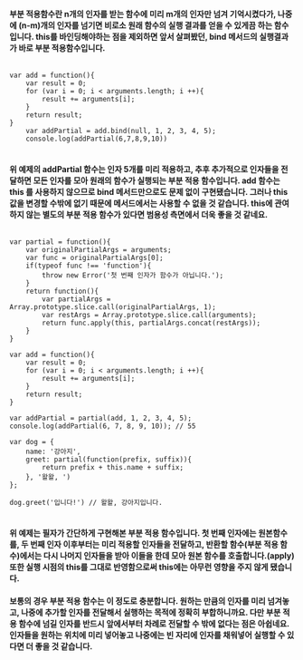 #### 부분 적용함수란 n개의 인자를 받는 함수에 미리 m개의 인자만 넘겨 기억시켰다가, 나중에 (n-m)개의 인자를 넘기면 비로소 원래 함수의 실행 결과를 얻을 수 있게끔 하는 함수입니다. this를 바인딩해야하는 점을 제외하면 앞서 살펴봤던, bind 메서드의 실행결과가 바로 부분 적용함수입니다. 

<pre>
<code>
var add = function(){
    var result = 0;
    for (var i = 0; i < arguments.length; i ++){
        result += arguments[i];
    }
    return result;
}
    var addPartial = add.bind(null, 1, 2, 3, 4, 5);
    console.log(addPartial(6,7,8,9,10))
</code>
</pre>

#### 위 예제의 addPartial 함수는 인자 5개를 미리 적용하고, 추후 추가적으로 인자들을 전달하면 모든 인자를 모아 원래의 함수가 실행되는 부분 적용 함수입니다. add 함수는 this 를 사용하지 않으므로 bind 메서드만으로도 문제 없이 구현됐습니다. 그러나 this 값을 변경할 수밖에 없기 때문에 메서드에서는 사용할 수 없을 것 같습니다. this에 관여하지 않는 별도의 부분 적용 함수가 있다면 범용성 측면에서 더욱 좋을 것 같네요. 


<pre>
<code>
var partial = function(){
    var originalPartialArgs = arguments;
    var func = originalPartialArgs[0];
    if(typeof func !== 'function'){
        throw new Error('첫 번째 인자가 함수가 아닙니다.');
    }
    return function(){
        var partialArgs = Array.prototype.slice.call(originalPartialArgs, 1);
        var restArgs = Array.prototype.slice.call(arguments);
        return func.apply(this, partialArgs.concat(restArgs));
    }
}

var add = function(){
    var result = 0;
    for (var i = 0; i < arguments.length; i ++){
        result += arguments[i];
    }
    return result;
}

var addPartial = partial(add, 1, 2, 3, 4, 5);
console.log(addPartial(6, 7, 8, 9, 10)); // 55

var dog = {
    name: '강아지',
    greet: partial(function(prefix, suffix)){
        return prefix + this.name + suffix;
    }, '왈왈, ')
};

dog.greet('입니다!') // 왈왈, 강아지입니다.
</code>
</pre>

#### 위 예제는 필자가 간단하게 구현해본 부분 적용 함수입니다. 첫 번째 인자에는 원본함수를, 두 번째 인자 이후부터는 미리 적용할 인자들을 전달하고, 반환할 함수(부분 적용 함수)에서는 다시 나머지 인자들을 받아 이들을 한데 모아 원본 함수를 호출합니다.(apply) 또한 실행 시점의 this를 그대로 반영함으로써 this에는 아무런 영향을 주지 않게 됐습니다. 

#### 보통의 경우 부분 적용 함수는 이 정도로 충분합니다. 원하는 만큼의 인자를 미리 넘겨놓고, 나중에 추가할 인자를 전달해서 실행하는 목적에 정확히 부합하니까요. 다만 부분 적용 함수에 넘길 인자를 반드시 앞에서부터 차례로 전달할 수 밖에 없다는 점은 아쉽네요. 인자들을 원하는 위치에 미리 넣어놓고 나중에는 빈 자리에 인자를 채워넣어 실행할 수 있다면 더 좋을 것 같습니다. 